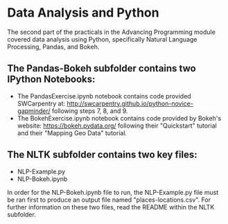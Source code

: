 # Data Analysis and Python
The second part of the practicals in the Advancing Programming module covered data analysis using Python, specifically Natural Language Processing, Pandas, and Bokeh.

## The Pandas-Bokeh subfolder contains two IPython Notebooks:
* The PandasExercise.ipynb notebook contains code provided SWCarpentry at: http://swcarpentry.github.io/python-novice-gapminder/ following steps 7, 8, and 9.
* The BokehExercise.ipynb notebook contains code provided by Bokeh's website: https://bokeh.pydata.org/ following their "Quickstart" tutorial and their "Mapping Geo Data" tutorial.

## The NLTK subfolder contains two key files:
* NLP-Example.py
* NLP-Bokeh.ipynb

In order for the NLP-Bokeh.ipynb file to run, the NLP-Example.py file must be ran first to produce an output file named "places-locations.csv". For further information on these two files, read the README within the NLTK subfolder.
